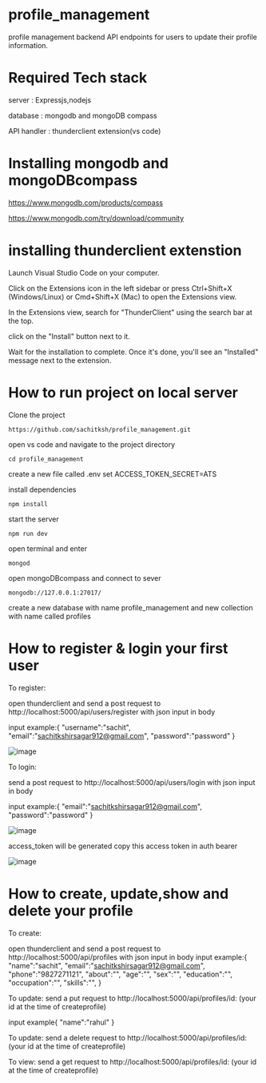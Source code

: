 # profile_management
profile management backend API endpoints for users to update their profile information.

# Required Tech stack
server : Expressjs,nodejs

database : mongodb and mongoDB compass

API handler : thunderclient extension(vs code)

# Installing mongodb and mongoDBcompass
https://www.mongodb.com/products/compass  

https://www.mongodb.com/try/download/community 

# installing thunderclient extenstion 
Launch Visual Studio Code on your computer.

Click on the Extensions icon in the left sidebar or press Ctrl+Shift+X (Windows/Linux) or Cmd+Shift+X (Mac) to open the Extensions view.

In the Extensions view, search for "ThunderClient" using the search bar at the top.

click on the "Install" button next to it.

Wait for the installation to complete. Once it's done, you'll see an "Installed" message next to the extension.

# How to run project on local server
 Clone the project 
 
 ```https://github.com/sachitksh/profile_management.git```
 
 open vs code and navigate to the project directory
 
 ``` cd profile_management ```

create a new file called .env set ACCESS_TOKEN_SECRET=ATS

install dependencies

``` npm install ```

start the server

``` npm run dev ```

open terminal and enter

``` mongod ```

open mongoDBcompass and connect to sever

``` mongodb://127.0.0.1:27017/ ```

create a new database with name profile_management and new collection with name called profiles
 
 # How to register & login your first user
To register:

open thunderclient and send a post request to http://localhost:5000/api/users/register with json input in body

input example:{
  "username":"sachit",
  "email":"sachitkshirsagar912@gmail.com",
  "password":"password"
}

![image](https://github.com/sachitksh/profile_management/assets/83107611/dfd37f0a-fc20-403b-ba8b-cc2e819c6be8)

To login:

send a post request to http://localhost:5000/api/users/login with json input in body

input example:{
  "email":"sachitkshirsagar912@gmail.com",
  "password":"password"
}

![image](https://github.com/sachitksh/profile_management/assets/83107611/10c33d55-ac56-4c19-889e-7b83fe1956de)

access_token will be generated copy this access token in auth bearer

![image](https://github.com/sachitksh/profile_management/assets/83107611/49e1414f-aefb-4abd-b3f3-d5d783eadb98)


 # How to create, update,show and delete  your profile
 To create:

open thunderclient and send a post request to http://localhost:5000/api/profiles  with json input in body
 input example:{
 "name":"sachit",
  "email":"sachitkshirsagar912@gmail.com",
  "phone":"9827271121",
  "about":"",
  "age":"",
  "sex":"",
  "education":"",
  "occupation":"",
  "skills":"",
}

To update: send a put request to http://localhost:5000/api/profiles/id: (your id at the time of createprofile)

input example{
"name":"rahul"
}

To update: send a delete request to http://localhost:5000/api/profiles/id: (your id at the time of createprofile)

To view: send a get request to http://localhost:5000/api/profiles/id: (your id at the time of createprofile)
 
 
